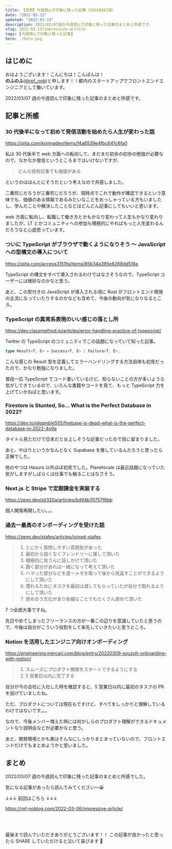 ```yaml
---
title: 【感想】今週読んで印象に残った記事（20220307週）
date: "2022-03-13"
updated: "2022-03-13"
description: 2022/03/07週の今週読んで印象に残った記事のまとめと所感です。
slug: 2022-03-13/impressive-article
tags: [今週読んで印象に残った記事]
hero: ./hero.png
---
```


## はじめに

おはようございます！こんにちは！こんばんは！<br>
**のふのふ**([@rpf_nob](https://twitter.com/rpf_nob))と申します！！都内のスタートアップでフロントエンドエンジニアとして働いています。

2022/03/07 週の今週読んで印象に残った記事のまとめと所感です。

## 記事と所感

### 30 代後半になって初めて発信活動を始めたら人生が変わった話

https://qiita.com/kojimadev/items/f4a6539e4fbc641c6fa0

私は 30 代後半で web 方面への転向して、まだまだ初歩の初歩の勉強が必要なので、なかなか発信というところまではいけないですが、

> どんな技術記事でも価値がある

というのはほんとにそうだという考えなので共感しました。

二番煎じだろうが三番煎じだろうが、現時点でこれで動作が確認できるという意味でも、価値のある情報であるみたいなことをおっしゃっている方もいましたし、学んだことや解決したことなどはどんどん記事にしてもいいと思います。

web 方面に転向し、転職して働き方とかもかなり変わって人生もかなり変わりましたが、LT とかコミュニティへの参加も積極的にやればもっと人生変わるんだろうなと心底思っています。

### ついに TypeScript がブラウザで動くようになりそう 〜 JavaScript への型構文の導入について

https://qiita.com/access3151fq/items/85b34a395e8268dd518a

TypeScript の構文をすべて導入されるわけではなさそうなので、TypeScript ユーザーには微妙なのかなと思う。

あと、この型付きの JavaScript が導入される頃に Rust がフロントエンド開発の主流になっていたりするのかなども含めて、今後の動向が気になりなるところ。

### TypeScript の異常系表現のいい感じの落とし所

https://dev.classmethod.jp/articles/error-handling-practice-of-typescript/

Twitter の TypeScript のコミュニティでこの話題になっていて知った記事。

```ts
type Result<T, E> = Success<T, E> | Failure<T, E>;
```

こんな感じの Result 型を定義してエラーハンドリングする方法自体も初見だったので、かなり勉強になりました。

普段一応 TypeScript でコード書いているけど、知らないことの方が多いような気がしてきているので、いろんな書籍やコードを見て、もっと TypeScript 力を上げていかねばと思います。

### Firestore is Stunted, So... What is the Perfect Database in 2022?

https://dev.to/jdgamble555/firebase-is-dead-what-is-the-perfect-database-in-2022-4o9a

タイトル見ただけで日本だと炎上しそうな記事だったので目に留まりました。

あと、やはりというかなんとなく Supabase を推しているんだろうと思ったら正解でした。

他のやつは Hasura 以外ほぼ初見でした。Planetscale は最近話題になっていた気がしますがしばらくは仕事でも触ることはなさそう。

### Next.js と Stripe で定期課金を実装する

https://zenn.dev/sti320a/articles/bd94b70757f6bb

個人開発再開したい。。。

### 過去一最高のオンボーディングを受けた話

https://zenn.dev/stafes/articles/joined-stafes

> 1. とにかく質問しやすい雰囲気があった
> 2. 最初から固くなくフレンドリーに接して頂いた
> 3. 積極的に皆さんに話しかけて頂いた
> 4. 躓く部分があれば一緒になって考えて頂いた
> 5. ハマった部分などを逐一メモを取って後から見返すことができるようにして頂いた
> 6. 慣れるためにタスクを最初は渡してもらっていたが自分で取れるようにして頂いた
> 7. 褒め合う文化があり些細なことでもたくさん褒めて頂いた

7 つ全部大事ですね。

先日やめてしまったフリーランスの方が一番この辺りを意識していたと思うので、今後は自分がこういう役割をして率先していきたいと思うところ。

### Notion を活用したエンジニア向けオンボーディング

https://engineering.mercari.com/blog/entry/20220309-souzoh-onboarding-with-notion/

> 1. スムーズにプロダクト開発をスタートできるようにする
> 2. 5 営業日以内に完了する

自分が今の会社に入社した時を確認すると、5 営業日以内に最初のタスクの PR を投げていましたね。

ただ、プロダクトについては現在もですけど、すべてをしっかりと理解しているわけではないです。。。

なので、今後メンバー増えた時には何かしらのプロダクト理解ができるドキュメントなり説明会などが必要かなと思う。

あと、開発環境とかも実はそんなにしっかりまとまっていないので、フロントエンドだけでもまとめようかと思いました。

## まとめ

2022/03/07 週の今週読んで印象に残った記事のまとめと所感でした。

気になる記事があったら読んでみてください〜😀

↓↓↓ 前回はこちら ↓↓↓

https://rpf-noblog.com/2022-03-06/impressive-article/

<br>
<br>

最後まで読んでいただきありがとうございます！！
この記事が良かったと思ったら SHARE していただけると泣いて喜びます 🤣
